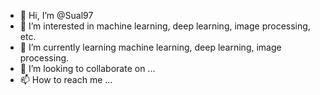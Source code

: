 - 👋 Hi, I’m @Sual97
- 👀 I’m interested in machine learning, deep learning, image processing, etc.
- 🌱 I’m currently learning machine learning, deep learning, image processing.
- 💞️ I’m looking to collaborate on ...
- 📫 How to reach me ...

<!---
Sual97/Sual97 is a ✨ special ✨ repository because its `README.md` (this file) appears on your GitHub profile.
You can click the Preview link to take a look at your changes.
--->
